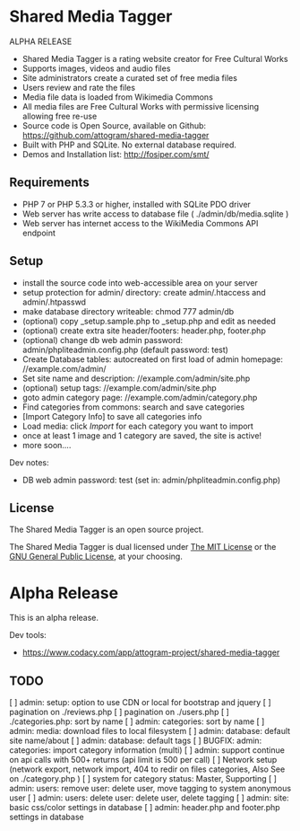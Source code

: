 # Shared Media Tagger 

ALPHA RELEASE

* Shared Media Tagger is a rating website creator for Free Cultural Works
* Supports images, videos and audio files
* Site administrators create a curated set of free media files
* Users review and rate the files
* Media file data is loaded from Wikimedia Commons
* All media files are Free Cultural Works with permissive licensing allowing free re-use
* Source code is Open Source, available on Github: https://github.com/attogram/shared-media-tagger
* Built with PHP and SQLite. No external database required.
* Demos and Installation list:  http://fosiper.com/smt/

## Requirements

* PHP 7 or PHP 5.3.3 or higher, installed with SQLite PDO driver
* Web server has write access to database file  ( ./admin/db/media.sqlite )
* Web server has internet access to the WikiMedia Commons API endpoint


## Setup

* install the source code into web-accessible area on your server
* setup protection for admin/ directory: create admin/.htaccess and admin/.htpasswd
* make database directory writeable: chmod 777 admin/db
* (optional) copy _setup.sample.php to _setup.php and edit as needed
* (optional) create extra site header/footers: header.php, footer.php
* (optional) change db web admin password:  admin/phpliteadmin.config.php  (default password:  test)
* Create Database tables: autocreated on first load of admin homepage:  //example.com/admin/
* Set site name and description: //example.com/admin/site.php  
* (optional) setup tags: //example.com/admin/site.php
* goto admin category page:  //example.com/admin/category.php
* Find categories from commons: search and save categories
* [Import Category Info] to save all categories info
* Load media: click _Import_ for each category you want to import
* once at least 1 image and 1 category are saved, the site is active!
* more soon....

Dev notes:
* DB web admin password: test (set in: admin/phpliteadmin.config.php)


## License

The Shared Media Tagger is an open source project.

The Shared Media Tagger is dual licensed under
[The MIT License](http://opensource.org/licenses/MIT) or the
[GNU General Public License](http://opensource.org/licenses/GPL-3.0), at your choosing.


# Alpha Release

This is an alpha release.

Dev tools:
* https://www.codacy.com/app/attogram-project/shared-media-tagger

## TODO
[ ] admin: setup: option to use CDN or local for bootstrap and jquery
[ ] pagination on ./reviews.php
[ ] pagination on ./users.php
[ ] ./categories.php: sort by name
[ ] admin: categories: sort by name
[ ] admin: media: download files to local filesystem
[ ] admin: database: default site name/about
[ ] admin: database: default tags
[ ] BUGFIX: admin: categories: import category information (multi)
[ ] admin: support continue on api calls with 500+ returns (api limit is 500 per call)
[ ] Network setup (network export, network import, 404 to redir on files categories, Also See on ./category.php )
[ ] system for category status:  Master, Supporting
[ ] admin: users: remove user: delete user, move tagging to system anonymous user
[ ] admin: users: delete user: delete user, delete tagging
[ ] admin: site: basic css/color settings in database
[ ] admin: header.php and footer.php settings in database
